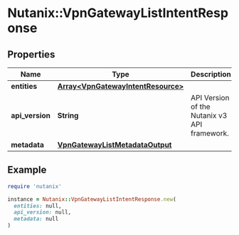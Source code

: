 # Nutanix::VpnGatewayListIntentResponse

## Properties

| Name | Type | Description | Notes |
| ---- | ---- | ----------- | ----- |
| **entities** | [**Array&lt;VpnGatewayIntentResource&gt;**](VpnGatewayIntentResource.md) |  | [optional] |
| **api_version** | **String** | API Version of the Nutanix v3 API framework. | [default to &#39;3.1.0&#39;] |
| **metadata** | [**VpnGatewayListMetadataOutput**](VpnGatewayListMetadataOutput.md) |  |  |

## Example

```ruby
require 'nutanix'

instance = Nutanix::VpnGatewayListIntentResponse.new(
  entities: null,
  api_version: null,
  metadata: null
)
```

